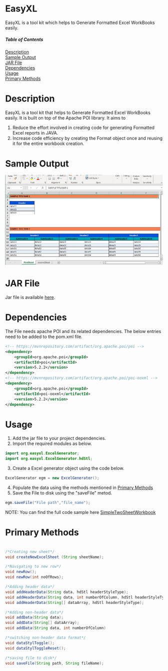 # EasyXL
EasyXL is a tool kit which helps to Generate Formatted Excel WorkBooks easily.



##### Table of Contents  

[Description](#description)  
[Sample Output](#sample-output)  
[JAR File](#jar-file)  
[Dependencies](#dependencies)  
[Usage](#usage)  
[Primary Methods](#primary-methods)  


# Description
EasyXL is a tool kit that helps to Generate Formatted Excel WorkBooks easily.
It is built on top of the Apache POI library.
It aims to 
1) Reduce the effort involved in creating code for generating Formatted Excel reports in JAVA. 
2) Increase code efficiency by creating the Format object once and reusing it for the entire workbook creation.

# Sample Output
![Sample_excel_file.JPG](https://github.com/SantoshVaramballi/EasyXL/blob/main/Sample%20outputs/Sample_excel_file.JPG)

# JAR File
Jar file is available [here](https://github.com/SantoshVaramballi/EasyXL/tree/main/EasyXL_Jars).

# Dependencies 
The File needs apache POI and its related dependencies.
The below entries need to be added to the pom.xml file.

```xml
<!-- https://mvnrepository.com/artifact/org.apache.poi/poi -->
<dependency>
    <groupId>org.apache.poi</groupId>
    <artifactId>poi</artifactId>
    <version>5.2.2</version>
</dependency>
<!-- https://mvnrepository.com/artifact/org.apache.poi/poi-ooxml -->
<dependency>
    <groupId>org.apache.poi</groupId>
    <artifactId>poi-ooxml</artifactId>
    <version>5.2.2</version>
</dependency>
```

# Usage
1) Add the jar file to your project dependencies. 
2) Import the required modules as below. 
```java
import org.easyxl.ExcelGenerator;
import org.easyxl.ExcelGenerator.hdStl;
```

3) Create a Excel generator object using the code below.
```java
ExcelGenerator egm = new ExcelGenerator();
```
4) Populate the data using the methods mentioned in [Primary Methods](#primary-methods) 
5) Save the File to disk using the "saveFile" metod.
```java
egm.saveFile("File path","file_name");
```

NOTE: You can find the full code sample here [SimpleTwoSheetWorkbook](https://github.com/SantoshVaramballi/EasyXL/blob/main/src/main/java/org/easyxl/sample/SimpleTwoSheetWorkbook.java)


# Primary Methods
```java

/*Creating new sheet*/
void createNewExcelSheet (String sheetName);
```

```java
/*Navigating to new row*/
void newRow();
void newRow(int noOfRows);
```
```java
/*Adding header data*/
void addHeaderData(String data, hdStl headerStyleType);
void addHeaderData(String data, int numberOfColumn, hdStl headerStyleType);
void addHeaderData(String[] dataArray, hdStl headerStyleType);
```
```java
/*Adding non-header data*/
void addData(String data);
void addData(String[] dataArray);
void addData(String data, int numberOfColumn) 
```
```java
/*switching non-header data format*/
void dataStylToggle();
void dataStylToggleReset();
```
```java
/*saving file to disk*/
void saveFile(String path, String fileName);

```













